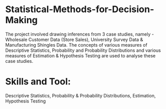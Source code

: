 # Statistical-Methods-for-Decision-Making
The project involved drawing inferences from 3 case studies, namely - Wholesale Customer Data (Store Sales), University Survey Data &amp; Manufacturing Shingles Data. The concepts of various measures of Descriptive Statistics, Probability and Probability Distributions and various measures of Estimation &amp; Hypothesis Testing are used to analyse these case studies.
# Skills and Tool: 
Descriptive Statistics, Probability & Probability Distributions, Estimation, Hypothesis Testing
